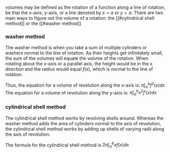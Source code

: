 volumes may be defined as the rotation of a function along a line of rotation, be that the x-axis, y-axis, or a line denoted by $x=a$ or $y=a$. There are two main ways to figure out the volume of a rotation: the [[#cylindrical shell method]] or the [[#washer method]]

### washer method 
The washer method is when you take a sum of multiple cylinders or washers normal to the line of rotation. As their heights get infinitately small, the sum of the volumes will equate the volume of the rotation. When rotating about the x-axis or a parallel axis, the height would be in the x direction and the radius would equal $f(x)$, which is normal to the line of rotation.

Thus, the equation for a volume of revolution along the x-axis is:
	$\pi\int_{a}^{b} f^2(x)dx$ 
The equation for a volume of revolution along the y-axis is:
	$\pi\int_{a}^{b} x^2f'(x)dx$  

### cylindrical shell method 
The cylindrical shell method works by revolving shells around. Whereas the washer method adds the area of cylinders normal to the axis of revolution, the cylindrical shell method works by adding up shells of varying radii along the axis of revolution. 

The formula for the cylindrical shell method is 
	$2\pi\int_{a}^{b}xf(x)dx$ 